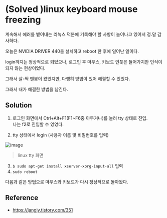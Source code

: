 (Solved )linux keyboard mouse freezing
==

계속해서 에러를 뱉어내는 리눅스 덕분에 기록해야 할 사항이 늘어나고 있어서 정.말 감사하다.

오늘은 NVIDIA DRIVER 440을 설치하고 reboot 한 후에 일어난 일이다. 

login까지는 정상적으로 되었으나, 로그인 후 마우스, 키보드 인풋은 들어가지만 인식이 되지 않는 현상이었다.

그래서 살-짝 멘붕이 왔었지만, 다행히 방법이 있어 해결할 수 있었다.

그래서 내가 해결한 방법을 남긴다.

Solution
--

1. 로그인 화면에서 Ctrl+Alt+F1(F1~F6중 아무거나)를 눌러 tty 상태로 진입.  
나는 f2로 진입할 수 있었다.

2. tty 상태에서 login (사용자 이름 및 비밀번호를 입력)

![image](https://img1.daumcdn.net/thumb/R720x0.q80/?scode=mtistory2&fname=http%3A%2F%2Fcfile22.uf.tistory.com%2Fimage%2F994D0A465C59942F345EF6)
> linux tty 화면 

3. `$ sudo apt-get install xserver-xorg-input-all` 입력
4. `sudo reboot`

다음과 같은 방법으로 마우스와 키보드가 다시 정상적으로 돌아왔다. 

Reference
--

- https://jangjy.tistory.com/351
